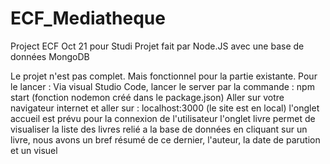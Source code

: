 # ECF_Mediatheque
Project ECF Oct 21 pour Studi
Projet fait par Node.JS avec une base de données MongoDB

Le projet n'est pas complet. Mais fonctionnel pour la partie existante.
Pour le lancer :
Via visual Studio Code, lancer le server par la commande : npm start (fonction nodemon créé dans le package.json)
Aller sur votre navigateur internet et aller sur : localhost:3000 (le site est en local)
l'onglet accueil est prévu pour la connexion de l'utilisateur
l'onglet livre permet de visualiser la liste des livres relié a la base de données
en cliquant sur un livre, nous avons un bref résumé de ce dernier, l'auteur, la date de parution et un visuel
